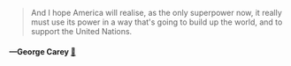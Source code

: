 > And I hope America will realise, as the only superpower now, it really must use its power in a way that's going to build up the world, and to support the United Nations.
  #### —George Carey [:scroll:](undefined)
